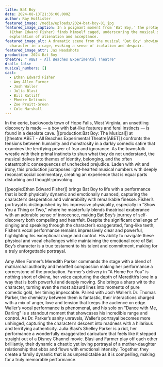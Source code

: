 ```yaml
---
title: Bat Boy
date: 2024-08-13T21:36:00.000Z
author: Ray Hollister
featured_image: /media/uploads/2024-bat-boy-01.jpg
featured_image_caption: In a poignant moment from 'Bat Boy,' the protagonist
  (Ethan Edward Fisher) finds himself caged, underscoring the musical's
  exploration of alienation and acceptance.
featured_image_alt: A dramatic scene from the musical 'Bat Boy' showing the
  character in a cage, evoking a sense of isolation and despair.
featured_image_attr: Jax Headshots
production: 2024 Bat Boy
theatre: " ABET - All Beaches Experimental Theatre"
draft: false
musical_numbers: []
cast:
  - Ethan Edward Fisher
  - Amy Allen Farmer
  - Josh Waller
  - Julia Blasi
  - Bill Ratliff
  - Phedre Delinois
  - Zoe Pruitt-Green
  - Cole Marshall
---
```

In the eerie, backwoods town of Hope Falls, West Virginia, an unsettling discovery is made — a boy with bat-like features and feral instincts — is found in a desolate cave. \[[production:Bat Boy: The Musical]] at \[[theatre:ABET - All Beaches Experimental Theatre|ABET]] confronts the tensions between humanity and monstrosity in a darkly comedic satire that examines the terrifying power of fear and ignorance. As the townsfolk wrestle with their primal instincts to shun what they do not understand, the musical delves into themes of identity, belonging, and the often catastrophic consequences of unchecked prejudice. Laden with wit and irony, this production juxtaposes light-hearted musical numbers with deeply resonant social commentary, creating an experience that is equal parts disturbing and thought-provoking.

\[[people:Ethan Edward Fisher]] brings Bat Boy to life with a performance that is both physically dynamic and emotionally nuanced, capturing the character’s desperation and vulnerability with remarkable finesse. Fisher’s portrayal is distinguished by his impressive physicality, especially in "Show You a Thing or Two," where he masterfully blends theatrical exuberance with an adorable sense of innocence, making Bat Boy’s journey of self-discovery both compelling and heartfelt. Despite the significant challenge of singing and speaking through the character’s exaggerated, fang-like teeth, Fisher’s vocal performance remains impressively clear and powerful, highlighting his exceptional range and control. His ability to navigate these physical and vocal challenges while maintaining the emotional core of Bat Boy’s character is a true testament to his talent and commitment, making for a truly unforgettable portrayal.\
\
Amy Allen Farmer’s Meredith Parker commands the stage with a blend of matriarchal authority and heartfelt compassion making her performance a cornerstone of the production. Farmer’s delivery in "A Home For You" is nothing short of divine, her voice capturing the depth of Meredith’s love in a way that is both powerful and deeply moving. She brings a sharp wit to the character, turning even the most absurd lines into moments of pure comedic gold, her timing impeccable. Paired with Josh Waller’s Dr. Thomas Parker, the chemistry between them is fantastic, their interactions charged with a mix of anger, love and tension that keeps the audience on edge. Waller’s vocal performance is phenomenal, and his solo on "Dance with Me, Darling" is a standout moment that showcases his incredible range and control. As Dr. Parker’s sanity unravels, Waller’s portrayal becomes more unhinged, capturing the character’s descent into madness with a hilarious and terrifying authenticity. Julia Blasi’s Shelley Parker is a riot, her performance a wonderfully exaggerated caricature that feels like it stepped straight out of a Disney Channel movie. Blasi and Farmer play off each other brilliantly, their dynamic a chaotic yet loving portrayal of a mother-daughter relationship that ebbs and flows with emotional intensity. Together, they create a family dynamic that is as unpredictable as it is compelling, making for a truly memorable performance.
